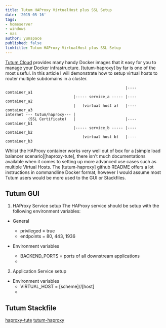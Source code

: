 ```yaml
---
title: Tutum HAProxy VirtualHost plus SSL Setup
date: '2015-05-16'
tags:
- homeserver
- windows
- nas
author: yunspace
published: false
linktitle: Tutum HAProxy VirtualHost plus SSL Setup
---
```

[Tutum Cloud](http://tutum.co/) provides many handy Docker images that it easy for you to manage your Docker infrastructure.
[tutum-haproxy] by far is one of the most useful. In this article I will demonstrate
how to setup virtual hosts to router multiple subdomains in a cluster.

```
                                                     |---- container_a1
                              |----- service_a ----- |---- container_a2
                              |   (virtual host a)   |---- container_a3
internet --- tutum/haproxy--- |
          (SSL Certificate)   |                      |---- container_b1
                              |----- service_b ----- |---- container_b2
                                  (virtual host b)   |---- container_b3
```

Whilst the HAProxy container works very well out of box for a [simple load balancer scenario][haproxy-tute], there isn't much
 documentations available when it comes to setting up more advanced use cases such as multiple Virtual Hosts.
The [tutum-haproxy] github README offers a lot instructions in commandline Docker format, however I would assume
most Tutum users would be more used to the GUI or Stackfiles.

## Tutum GUI

1. HAProxy Service setup
The HAProxy service should be setup with the following environment variables:

* General
    * privileged = true
    * endpoints = 80, 443, 1936

* Environment variables
    * BACKEND_PORTS = ports of all downstream applications
    *

2. Application Service setup

* Environment variables
   * VIRTUAL_HOST = [scheme]//[host]
   *

## Tutum Stackfile

[haproxy-tute](https://support.tutum.co/support/solutions/articles/5000050235-load-balancing-a-web-service)
[tutum-haproxy](https://github.com/tutumcloud/haproxy)
